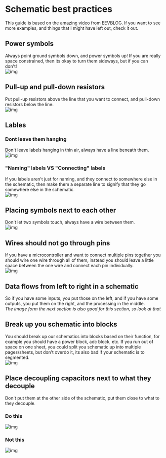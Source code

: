 # Schematic best practices
This guide is based on the [amazing video](https://www.youtube.com/watch?v=R_Ud-FxUw0g) from EEVBLOG. If you want to see more examples, and things that I might have left out, check it out.
## Power symbols
Always point ground symbols down, and power symbols up! If you are really space constrained, then its okay to turn them sideways, but if you can don't!  
![img](https://hc-cdn.hel1.your-objectstorage.com/s/v3/f274ca4931f39c0653de7a6d61080d24856727d1_screenshot_20250531_172847-1.png)
## Pull-up and pull-down resistors
Put pull-up resistors above the line that you want to connect, and pull-down resistors below the line.  
![img](https://hc-cdn.hel1.your-objectstorage.com/s/v3/56b9d40dca4788db5d83e1633fb2ba1c8e9b7e51_screenshot_20250531_180709.png)
## Lables
### Dont leave them hanging
Don't leave labels hanging in thin air, always have a line beneath them.  
![img](https://hc-cdn.hel1.your-objectstorage.com/s/v3/cf8e7aa62cf7ae5de47550aef6927d50d550f92d_screenshot_20250602_220131.png)
### "Naming" labels VS "Connecting" labels
If you labels aren't just for naming, and they connect to somewhere else in the schematic, then make them a separate line to signify that they go somewhere else in the schematic.  
![img](https://hc-cdn.hel1.your-objectstorage.com/s/v3/1eb1a7e934b8457900ab6de16d6eb7a81ec3fc48_screenshot_20250602_220143.png)
## Placing symbols next to each other
Don't let two symbols touch, always have a wire between them.  
![img](https://hc-cdn.hel1.your-objectstorage.com/s/v3/8de2bc576e62835e48d01e9d2bd6f7d86ab38b6e_screenshot_20250531_180603.png)
## Wires should not go through pins 
If you have a microcontroller and want to connect multiple pins together you should wire one wire through all of them, instead you should leave a little space between the one wire and connect each pin individually.  
![img](https://hc-cdn.hel1.your-objectstorage.com/s/v3/817b83c6d180b57cad4871c8c0cc621b9ffc7c71_screenshot_20250531_180405.png)
## Data flows from left to right in a schematic
So if you have some inputs, you put those on the left, and if you have some outputs, you put them on the right, and the processing in the middle.  
*The image form the next section is also good for this section, so look at that*
## Break up you schematic into blocks
You should break up our schematics into blocks based on their function, for example you should have a power block, adc block, etc. If you run out of space on one sheet, you could split you schematic up into multiple pages/sheets, but don't overdo it, its also bad if your schematic is to segmented.  
![img](https://hc-cdn.hel1.your-objectstorage.com/s/v3/247e79820df21141cf57da1f030283234846433d_screenshot_20250602_221529.png)
## Place decoupling capacitors next to what they decouple
Don't put them at the other side of the schematic, put them close to what to they decouple.  
### Do this
![img](https://hc-cdn.hel1.your-objectstorage.com/s/v3/b9a035bc201159cd6fcc5286b39ed862794427e5_screenshot_20250602_223302.png)
### Not this
![img](https://hc-cdn.hel1.your-objectstorage.com/s/v3/eb7a24622a190a0e47318e25d547b445129a4965_screenshot_20250602_223631.png)
